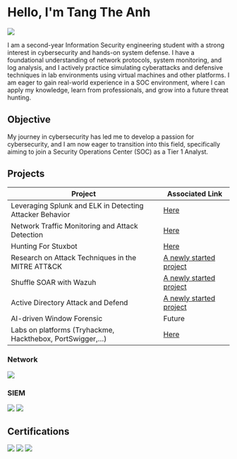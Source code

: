 
# Hello, I'm Tang The Anh
<a href="https://www.linkedin.com/in/tang-the-anh-b0538b312/"><img src="https://img.shields.io/badge/-LinkedIn-0072b1?&style=for-the-badge&logo=linkedin&logoColor=white" /></a>

I am a second-year Information Security engineering student with a strong interest in cybersecurity and hands-on system defense. I have a foundational understanding of network protocols, system monitoring, and log analysis, and I actively practice simulating cyberattacks and defensive techniques in lab environments using virtual machines and other platforms. I am eager to gain real-world experience in a SOC environment, where I can apply my knowledge, learn from professionals, and grow into a future threat hunting.

## Objective

My journey in cybersecurity has led me to develop a passion for cybersecurity, and I am now eager to transition into this field, specifically aiming to join a Security Operations Center (SOC) as a Tier 1 Analyst.

## Projects

| Project                                         | Associated Link         |
|-----------------------------------------------|----------------------------|
| Leveraging Splunk and ELK in Detecting Attacker Behavior         | <a href="https://github.com/Tom2k5/SIEM-Labs">Here</a>|
| Network Traffic Monitoring and Attack Detection | <a href="https://github.com/Tom2k5/Network-Traffic-Analysis">Here</a>|
| Hunting For Stuxbot | <a href="https://github.com/Tom2k5/Threat-Hunting">Here</a>|
| Research on Attack Techniques in the MITRE ATT&CK      | <a href="https://github.com/Tom2k5/Attacking-Technique">A newly started project</a> |
| Shuffle SOAR with Wazuh         | <a href="https://github.com/Tom2k5/SIEM-Project">A newly started project</a> |
| Active Directory Attack and Defend         | <a href="https://github.com/Tom2k5/Active-Directory">A newly started project</a> |
| AI-driven Window Forensic  | Future |
| Labs on platforms (Tryhackme, Hackthebox, PortSwigger,…)         | <a href="https://github.com/Tom2k5/Lab-writeups">Here</a> |

### Network
<div>
    <img src="https://img.shields.io/badge/-Wireshark-1679A7?&style=for-the-badge&logo=Wireshark&logoColor=white" />
</div>

### SIEM
<div>
    <img src="https://img.shields.io/badge/-Splunk-000000?&style=for-the-badge&logo=Splunk&logoColor=white" />
    <img src="https://img.shields.io/badge/-Elastic-005571?&style=for-the-badge&logo=Elastic&logoColor=white" />
</div>

## Certifications
<div>
    <img src="https://img.shields.io/badge/-CCNA-2962FF?&style=for-the-badge&logo=Cisco&logoColor=white" />
    <img src="https://img.shields.io/badge/-IELTS-0A0A0A?&style=for-the-badge&logo=BritishCouncil&logoColor=white" />
    <img src="https://img.shields.io/badge/-TOEIC-1E90FF?&style=for-the-badge&logo=ETS&logoColor=white" />
</div>
